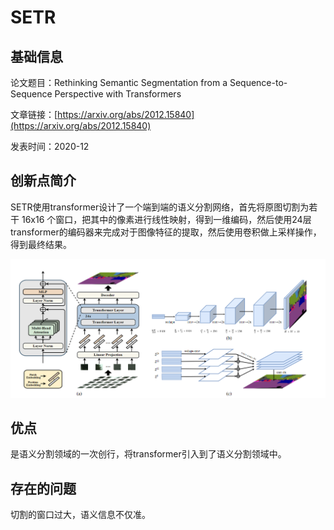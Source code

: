 # SETR

## 基础信息

论文题目：Rethinking Semantic Segmentation from a Sequence-to-Sequence Perspective with Transformers

文章链接：[https://arxiv.org/abs/2012.15840](https://arxiv.org/abs/2012.15840)

发表时间：2020-12 

## 创新点简介
SETR使用transformer设计了一个端到端的语义分割网络，首先将原图切割为若干 16x16 个窗口，把其中的像素进行线性映射，得到一维编码，然后使用24层transformer的编码器来完成对于图像特征的提取，然后使用卷积做上采样操作，得到最终结果。

![](../../../img/article/2022-03-11-14-59-06.png)

## 优点
是语义分割领域的一次创行，将transformer引入到了语义分割领域中。

## 存在的问题
切割的窗口过大，语义信息不仅准。
